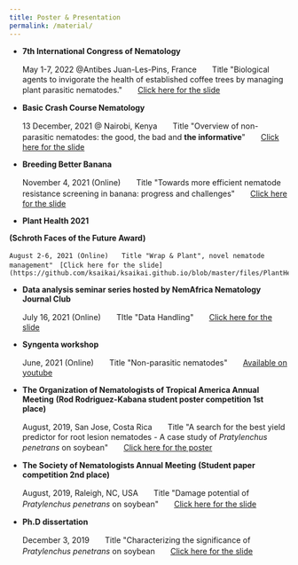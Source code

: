 ```yaml
---
title: Poster & Presentation 
permalink: /material/
--- 
```


- **7th International Congress of Nematology** 

    May 1-7, 2022 @Antibes Juan-Les-Pins, France　　Title "Biological agents to invigorate the health of established coffee trees by managing plant parasitic nematodes."　　[Click here for the slide](https://github.com/ksaikai/ksaikai.github.io/blob/master/files/ICN2022.pdf)



- **Basic Crash Course Nematology**

    13 December, 2021 @ Nairobi, Kenya　　Title "Overview of non-parasitic nematodes: the good, the bad and **the informative**"　　[Click here for the slide](https://github.com/ksaikai/ksaikai.github.io/blob/master/files/BCCN2021.pdf)



- **Breeding Better Banana**

    November 4, 2021 (Online)　　Title "Towards more efficient nematode resistance screening in banana: progress and challenges"　　[Click here for the slide](https://github.com/ksaikai/ksaikai.github.io/blob/master/files/ABBB.pdf)



- **Plant Health 2021**

**(Schroth Faces of the Future Award)** 
    
    August 2-6, 2021 (Online)　　Title "Wrap & Plant", novel nematode management"　[Click here for the slide](https://github.com/ksaikai/ksaikai.github.io/blob/master/files/PlantHealth2021.pdf)



- **Data analysis seminar series hosted by NemAfrica Nematology Journal Club**
    
    July 16, 2021 (Online)　　TItle "Data Handling"　　[Click here for the slide](https://github.com/ksaikai/ksaikai.github.io/blob/master/files/DataHandling.pdf)

- **Syngenta workshop**
    
    June, 2021 (Online)　　Title "Non-parasitic nematodes"　　[Available on youtube](https://www.youtube.com/watch?v=WYr11nKgYF4)



- **The Organization of Nematologists of Tropical America Annual Meeting**
    **(Rod Rodriguez-Kabana student poster competition 1st place)**
    
    August, 2019, San Jose, Costa Rica　　Title "A search for the best yield predictor for root lesion nematodes - A case study of *Pratylenchus penetrans* on soybean"　　[Click here for the poster](https://github.com/ksaikai/ksaikai.github.io/blob/master/files/ONTA2019_poster.pdf)


- **The Society of Nematologists Annual Meeting**
    **(Student paper competition 2nd place)**
    
    August, 2019, Raleigh, NC, USA　　Title "Damage potential of *Pratylenchus penetrans* on soybean"　　[Click here for the slide](https://github.com/ksaikai/ksaikai.github.io/blob/master/files/SON2019.pdf)
  

- **Ph.D dissertation**
    
    December 3, 2019　　Title "Characterizing the significance of *Pratylenchus penetrans* on soybean　　[Click here for the slide](https://github.com/ksaikai/ksaikai.github.io/blob/master/files/PhDdissertation.pdf)


